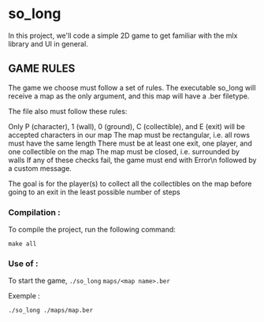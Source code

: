 # so_long

In this project, we'll code a simple 2D game to get familiar with the mlx library and UI in general.

## GAME RULES
The game we choose must follow a set of rules. The executable so_long will receive a map as the only argument, and this map will have a .ber filetype.

The file also must follow these rules:

Only P (character), 1 (wall), 0 (ground), C (collectible), and E (exit) will be accepted characters in our map
The map must be rectangular, i.e. all rows must have the same length
There must be at least one exit, one player, and one collectible on the map
The map must be closed, i.e. surrounded by walls
If any of these checks fail, the game must end with Error\n followed by a custom message.

The goal is for the player(s) to collect all the collectibles on the map before going to an exit in the least possible number of steps

### Compilation :

To compile the project, run the following command:

```
make all
```

### Use of :

To start the game, `./so_long` `maps/<map name>.ber`

Exemple :

```
./so_long ./maps/map.ber
```
